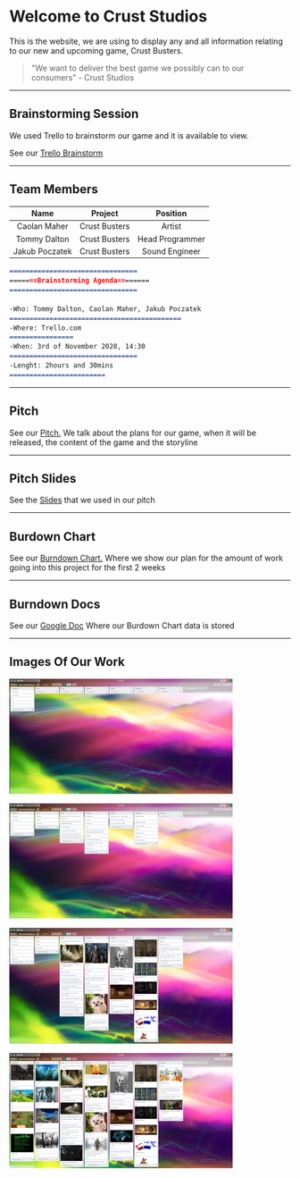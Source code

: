 # Welcome to Crust Studios

This is the website, we are using to display any and all information relating to our new and upcoming game, Crust Busters.

> "We want to deliver the best game we possibly can to our consumers" - Crust Studios

---

## Brainstorming Session

We used Trello to brainstorm our game and it is available to view. 

See our [Trello Brainstorm](https://trello.com/b/SqLeDgHZ/game-dev-brainstorm)

---

## Team Members

| Name         | Project       | Position    |
|:------------:|:-------------:|:-----------:|
| Caolan Maher | Crust Busters | Artist      |
| Tommy Dalton | Crust Busters | Head Programmer |
| Jakub Poczatek | Crust Busters | Sound Engineer |

```markdown
================================
=======Brainstorming Agenda========
================================

-Who: Tommy Dalton, Caolan Maher, Jakub Poczatek
===========================================
-Where: Trello.com
================
-When: 3rd of November 2020, 14:30
================================
-Lenght: 2hours and 30mins
========================
```

---

## Pitch
See our [Pitch.](https://youtu.be/F4rMwYagxwk)
We talk about the plans for our game, when it will be released, the content of the game and the storyline

---

## Pitch Slides
See the [Slides](https://docs.google.com/presentation/d/1fc1dLY0ievP9EL4zP1DQ8Gtn20kcgmgPttNoUp6a5eY/edit#slide=id.p)
that we used in our pitch

---

## Burdown Chart
See our [Burndown Chart.](https://github.com/tommyd450/Crust-Studios-Pitch/blob/main/Crust_Busters_Burndown.xlsx)
Where we show our plan for the amount of work going into this project for the first 2 weeks

---

## Burndown Docs
See our [Google Doc](https://docs.google.com/spreadsheets/d/1Q-t0lMcKpKMAXSaWLTAh0Meex45qF_f0N2A07voDdn8/edit?usp=sharing)
Where our Burdown Chart data is stored

---

## Images Of Our Work

![Brainstorm 1](https://github.com/tommyd450/Crust-Studios-Pitch/blob/gh-pages/1.png?raw=true)

![Brainstorm 2](https://github.com/tommyd450/Crust-Studios-Pitch/blob/gh-pages/2.png?raw=true)

![Brainstorm 3](https://github.com/tommyd450/Crust-Studios-Pitch/blob/gh-pages/3.png?raw=true)

![Brainstorm 4](https://github.com/tommyd450/Crust-Studios-Pitch/blob/gh-pages/4.png?raw=true)
